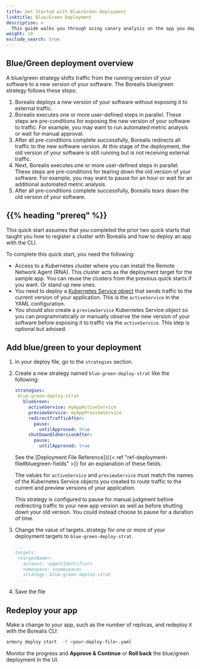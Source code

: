 ```yaml
---
title: Get Started with Blue/Green Deployment
linktitle: Blue/Green Deployment
description: >
  This guide walks you through using canary analysis on the app you deployed in the Get Started with the CLI to Deploy Apps guide. You perform a retrospective analysi on the app. Then, you use those queries to create canary analysis steps for subsequent deployments.
weight: 10  
exclude_search: true
---
```


## Blue/Green deployment overview

A blue/green strategy shifts traffic from the running version of your software to a new version of your software. The Borealis blue/green strategy follows these steps:

1. Borealis deploys a new version of your software without exposing it to external traffic.
1. Borealis executes one or more user-defined steps in parallel. These steps are pre-conditions for exposing the new version of your software to traffic. For example, you may want to run automated metric analysis or wait for manual approval.
1. After all pre-conditions complete successfully, Borealis redirects all traffic to the new software version. At this stage of the deployment, the old version of your software is still running but is not receiving external traffic.
1. Next, Borealis executes one or more user-defined steps in parallel. These steps are pre-conditions for tearing down the old version of your software. For example, you may want to pause for an hour or wait for an additional automated metric analysis.
1. After all pre-conditions complete successfully, Borealis tears down the old version of your software.

## {{% heading "prereq" %}}

This quick start assumes that you completed the prior two quick starts that taught you how to register a cluster with Borealis and how to deploy an app with the CLI.

To complete this quick start, you need the following:

- Access to a Kubernetes cluster where you can install the Remote Network Agent (RNA). This cluster acts as the deployment target for the sample app. You can reuse the clusters from the previous quick starts if you want. Or stand up new ones.
- You need to deploy a [Kubernetes Service object](https://kubernetes.io/docs/concepts/services-networking/service/) that sends traffic to the current version of your application. This is the `activeService` in the YAML configuration.
- You should also create a `previewService` Kubernetes Service object so you can programmatically or manually observe the new version of your software before exposing it to traffic via the `activeService`. This step is optional but advised.

## Add blue/green to your deployment

1. In your deploy file, go to the `strategies` section.
1. Create a new strategy named `blue-green-deploy-strat` like the following:

   ```yaml
   strategies:
    blue-green-deploy-strat
      blueGreen:
        activeService: myAppActiveService
        previewService: myAppPreviewService
        redirectTrafficAfter:
          pause:
            untilApproved: true
        shutDownOldVersionAfter:
          pause:
            untilApproved: true
   ```

   See the [Deployment File Reference]({{< ref "ref-deployment-file#bluegreen-fields" >}} for an explanation of these fields.

   The values for `activeService` and `previewService` must match the names of the Kubernetes Service objects you created to route traffic to the current and preview versions of your application.

   This strategy is configured to pause for manual judgment before redirecting traffic to your new app version as well as before shutting down your old version. You could instead choose to pause for a duration of time.

1. Change the value of targets.<targetName>.strategy for one or more of your deployment targets to `blue-green-deploy-strat`.

   ```yaml
   ...
   targets:
    <targetName>:
      account: <agentIdentifier>
      namespace: <namespace>
      strategy: blue-green-deploy-strat
    ...
    ```
1. Save the file

## Redeploy your app

Make a change to your app, such as the number of replicas, and redeploy it with the Borealis CLI:

```bash
armory deploy start  -f <your-deploy-file>.yaml
```

Monitor the progress and **Approve & Continue** or **Roll back** the blue/green deployment in the UI.




